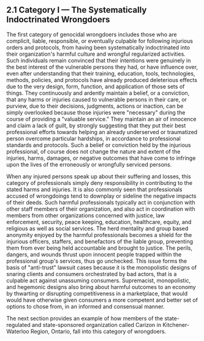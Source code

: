 ## 2.1 Category I — The Systematically Indoctrinated Wrongdoers

The first category of genocidal wrongdoers includes those who are complicit, liable, responsible, or eventually culpable for following injurious orders and protocols, from having been systematically indoctrinated into their organization's harmful culture and wrongful regularized activities. Such individuals remain convinced that their intentions were genuinely in the best interest of the vulnerable persons they had, or have influence over, even after understanding that their training, education, tools, technologies, methods, policies, and protocols have already produced deleterious effects due to the very design, form, function, and application of those sets of things. They continuously and ardently maintain a belief, or a conviction, that any harms or injuries caused to vulnerable persons in their care, or purview, due to their decisions, judgments, actions or inaction, can be simply overlooked because those injuries were "necessary" during the course of providing a "valuable service." They maintain an air of innocence and claim a lack of guilt, by strongly suggesting that they put their best professional efforts towards helping an already underserved or traumatized person overcome particular hardships, in accordance to professional standards and protocols. Such a belief or conviction held by the injurious professional, of course does not change the nature and extent of the injuries, harms, damages, or negative outcomes that have come to infringe upon the lives of the erroneously or wrongfully serviced persons.

When any injured persons speak up about their suffering and losses, this category of professionals simply deny responsibility in contributing to the stated harms and injuries. It is also commonly seen that professionals accused of wrongdoings tend to downplay or sideline the negative impacts of their deeds. Such harmful professionals typically act in conjunction with other staff members of their organization, and also act in coordination with members from other organizations concerned with justice, law enforcement, security, peace keeping, education, healthcare, equity, and religious as well as social services. The herd mentality and group based anonymity enjoyed by the harmful professionals becomes a shield for the injurious officers, staffers, and benefactors of the liable group, preventing them from ever being held accountable and brought to justice. The perils, dangers, and wounds thrust upon innocent people trapped within the professional group's services, thus go unchecked. This issue forms the basis of "anti-trust" lawsuit cases because it is the monopolistic designs of snaring clients and consumers orchestrated by bad actors, that is a culpable act against unassuming consumers. Supremacist, monopolistic, and hegemonic designs also bring about harmful outcomes to an economy by thwarting or disrupting competitiveness in a marketplace, that would would have otherwise given consumers a more competent and better set of options to chose from, in an informed and consensual manner. 

The next section provides an example of how members of the state-regulated and state-sponsored organization called Carizon in Kitchener-Waterloo Region, Ontario, fall into this category of wrongdoers.  